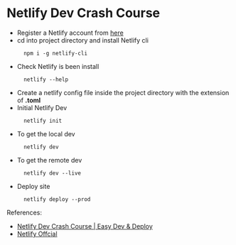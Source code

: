 # Netlify Dev Crash Course

- Register a Netlify account from [here](https://app.netlify.com/signup)
- cd into project directory and install Netlify cli 
  ```
    npm i -g netlify-cli
  ```
- Check Netlify is been install
  ```
    netlify --help
  ```
- Create a netlify config file inside the project directory with the extension of **.toml**
- Initial Netlify Dev
  ```
    netlify init
  ```
- To get the local dev
  ```
    netlify dev
  ```
- To get the remote dev
  ```
    netlify dev --live
  ```
- Deploy site
  ```
    netlify deploy --prod
  ```

References:
- [Netlify Dev Crash Course | Easy Dev & Deploy](https://www.youtube.com/watch?v=FMhVXOA54x8)
- [Netlify Offcial](https://www.netlify.com/)